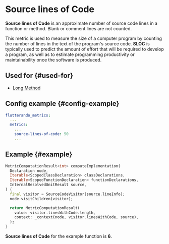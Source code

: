 # Source lines of Code

**Source lines of Code** is an approximate number of source code lines in a function or method. Blank or comment lines are not counted.

This metric is used to measure the size of a computer program by counting the number of lines in the text of the program's source code. **SLOC** is typically used to predict the amount of effort that will be required to develop a program, as well as to estimate programming productivity or maintainability once the software is produced.

## Used for {#used-for}

* [Long Method](../metrics/anti-patterns/long-method.md)

## Config example {#config-example}

```yaml
flutterando_metrics:
  ...
  metrics:
    ...
    source-lines-of-code: 50
    ...
```

## Example {#example}

```dart
MetricComputationResult<int> computeImplementation(
  Declaration node,
  Iterable<ScopedClassDeclaration> classDeclarations,
  Iterable<ScopedFunctionDeclaration> functionDeclarations,
  InternalResolvedUnitResult source,
) {
  final visitor = SourceCodeVisitor(source.lineInfo);
  node.visitChildren(visitor);

  return MetricComputationResult(
    value: visitor.linesWithCode.length,
    context: _context(node, visitor.linesWithCode, source),
  );
}
```

**Source lines of Code** for the example function is **6**.
